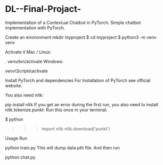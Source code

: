 # DL--Final-Projact-

Implementation of a Contextual Chatbot in PyTorch.
Simple chatbot implementation with PyTorch.

Create an environment
mkdir myproject
$ cd myproject
$ python3 -m venv venv

Activate it
Mac / Linux:

. venv/bin/activate
Windows:

venv\Scripts\activate

Install PyTorch and dependencies
For Installation of PyTorch see official website.

You also need nltk:

pip install nltk
If you get an error during the first run, you also need to install nltk.tokenize.punkt: Run this once in your terminal:

$ python
>>> import nltk
>>> nltk.download('punkt')

Usage
Run

python train.py
This will dump data.pth file. And then run

python chat.py


